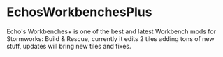 # EchosWorkbenchesPlus
Echo's Workbenches+ is one of the best and latest Workbench mods for Stormworks: Build &amp; Rescue, currently it edits 2 tiles adding tons of new stuff, updates will bring new tiles and fixes.
